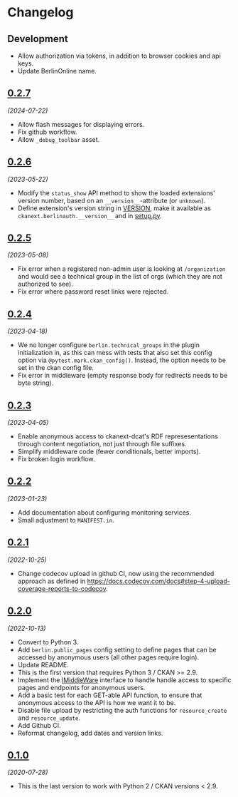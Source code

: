 # Changelog

## Development

- Allow authorization via tokens, in addition to browser cookies and api keys.
- Update BerlinOnline name.

## [0.2.7](https://github.com/berlinonline/ckanext-berlinauth/releases/tag/0.2.7)

_(2024-07-22)_

- Allow flash messages for displaying errors.
- Fix github workflow.
- Allow `_debug_toolbar` asset.

## [0.2.6](https://github.com/berlinonline/ckanext-berlinauth/releases/tag/0.2.6)

_(2023-05-22)_

- Modify the `status_show` API method to show the loaded extensions' version number, based on an `__version__`-attribute (or `unknown`).
- Define extension's version string in [VERSION](VERSION), make it available as `ckanext.berlinauth.__version__` and in [setup.py](setup.py).

## [0.2.5](https://github.com/berlinonline/ckanext-berlinauth/releases/tag/0.2.5)

_(2023-05-08)_

- Fix error when a registered non-admin user is looking at `/organization` and would see a technical group in the list of orgs (which they are not authorized to see).
- Fix error where password reset links were rejected.

## [0.2.4](https://github.com/berlinonline/ckanext-berlinauth/releases/tag/0.2.4)

_(2023-04-18)_

- We no longer configure `berlin.technical_groups` in the plugin initialization in, as this can mess with tests that also set this config option via `@pytest.mark.ckan_config()`. Instead, the option needs to be set in the ckan config file.
- Fix error in middleware (empty response body for redirects needs to be byte string).

## [0.2.3](https://github.com/berlinonline/ckanext-berlinauth/releases/tag/0.2.3)

_(2023-04-05)_

- Enable anonymous access to ckanext-dcat's RDF represesentations through content
  negotiation, not just through file suffixes.
- Simplify middleware code (fewer conditionals, better imports).
- Fix broken login workflow.

## [0.2.2](https://github.com/berlinonline/ckanext-berlinauth/releases/tag/0.2.2)

_(2023-01-23)_

- Add documentation about configuring monitoring services.
- Small adjustment to `MANIFEST.in`.

## [0.2.1](https://github.com/berlinonline/ckanext-berlinauth/releases/tag/0.2.1)

_(2022-10-25)_

- Change codecov upload in github CI, now using the recommended approach as defined in https://docs.codecov.com/docs#step-4-upload-coverage-reports-to-codecov.

## [0.2.0](https://github.com/berlinonline/ckanext-berlinauth/releases/tag/0.2.0)

_(2022-10-13)_

- Convert to Python 3.
- Add `berlin.public_pages` config setting to define pages that can be accessed by anonymous users (all other pages require login).
- Update README.
- This is the first version that requires Python 3 / CKAN >= 2.9.
- Implement the [IMiddleWare](https://docs.ckan.org/en/2.9/extensions/plugin-interfaces.html#ckan.plugins.interfaces.IMiddleware) interface to handle handle access to specific pages and endpoints for anonymous users.
- Add a basic test for each GET-able API function, to ensure that anonymous access to the API is how we want it to be.
- Disable file upload by restricting the auth functions for `resource_create` and `resource_update`.
- Add Github CI.
- Reformat changelog, add dates and version links.

## [0.1.0](https://github.com/berlinonline/ckanext-berlinauth/releases/tag/0.1.0)

_(2020-07-28)_

- This is the last version to work with Python 2 / CKAN versions < 2.9.
